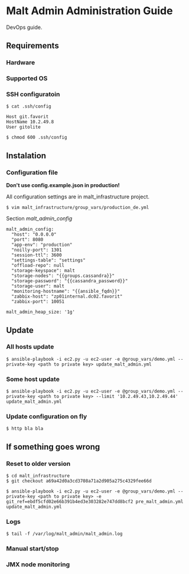 # Malt Admin Administration Guide

DevOps guide. 

## Requirements

### Hardware

### Supported OS

### SSH configuratoin

```
$ cat .ssh/config

Host git.favorit
HostName 10.2.49.8
User gitolite

$ chmod 600 .ssh/config
 ```

## Instalation

### Configuration file

**Don't use config.example.json in production!**

All configuration settings are in malt_infrastructure project.

```
$ vim malt_infrastructure/group_vars/production_de.yml
```

Section *malt_admin_config*

```
malt_admin_config:
  "host": "0.0.0.0"
  "port": 8080
  "app-env": "production"
  "noilly-port": 1301
  "session-ttl": 3600
  "settings-table": "settings"
  "offload-repo": null
  "storage-keyspace": malt
  "storage-nodes": "{{groups.cassandra}}"
  "storage-password": "{{cassandra_password}}"
  "storage-user": malt
  "monitoring-hostname": "{{ansible_fqdn}}"
  "zabbix-host": "zp01internal.dc02.favorit"
  "zabbix-port": 10051

malt_admin_heap_size: '1g'

```

## Update

### All hosts update

```
$ ansible-playbook -i ec2.py -u ec2-user -e @group_vars/demo.yml --private-key <path to private key> update_malt_admin.yml
```

### Some host update

```
$ ansible-playbook -i ec2.py -u ec2-user -e @group_vars/demo.yml --private-key <path to private key> --limit '10.2.49.43,10.2.49.44'  update_malt_admin.yml
```

### Update configuration on fly

```
$ http bla bla
```


## If something goes wrong


### Reset to older version

```
$ cd malt_infrastructure
$ git checkout a69a42d0a3cd3708a71a2d905a275c4329fee66d 

$ ansible-playbook -i ec2.py -u ec2-user -e @group_vars/demo.yml --private-key <path to private key> -e git_ref=ebdf5cfd02e66b391b4ed3e303282e747dd8bcf2 pre_malt_admin.yml update_malt_admin.yml

```

### Logs

```
$ tail -f /var/log/malt_admin/malt_admin.log

```

### Manual start/stop


### JMX node monitoring
